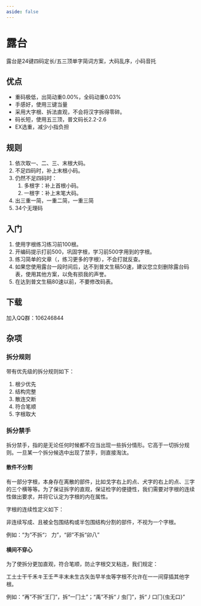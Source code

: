 ```yaml
---
aside: false
---
```

<script setup>
import Train from "../../components/train/TrainZigen.vue"
import {high} from "../high.ts"
</script>

# 露台

<Train zigenFont = "oppo-sans" name = "lutai" zigenJson = "/lutai/zigen.json" :high />

露台是24键四码定长/五三顶单字简词方案，大码乱序，小码音托

## 优点

* 重码极低，出简动重0.00%，全码动重0.03%
* 手感好，使用三键当量
* 采用大字根、拆法直观，不会将汉字拆得零碎。
* 码长短，使用五三顶，普文码长2.2-2.6
* EX选重，减少小指负担

## 规则

1. 依次取一、二、三、末根大码。
2. 不足四码时，补上末根小码。
3. 仍然不足四码时：
   1. 多根字：补上首根小码。
   2. 一根字：补上末笔大码。
4. 出三重一简，一重二简，一重三简
5. 34个无理码

## 入门

1. 使用字根练习练习前100根。
2. 开编码提示打前500，巩固字根，学习前500字用到的字根。
3. 练习简单的文章（，练习更多的字根），不会打就反查。
4. 如果您使用露台一段时间后，达不到普文生稿50速，建议您立刻删除露台码表，使用其他方案，以免有损我的声誉。
5. 在达到普文生稿80速以前，不要修改码表。

## 下载

加入QQ群：106246844

## 杂项

### 拆分规则

带有优先级的拆分规则如下：
1. 根少优先
2. 结构完整
3. 散连交断
4. 符合笔顺
5. 字根取大

### 拆分禁手

拆分禁手，指的是无论任何时候都不应当出现一些拆分情形。它高于一切拆分规则。一旦某一个拆分候选中出现了禁手，则直接淘汰。

#### 散件不分割

有一部分字根，本身存在离散的部件，比如戈字右上的点、犬字的右上的点、三字的三个横等等。为了保证拆字的直观，保证检字的便捷性，我们需要对字根的连续性做出要求，并将它认定为字根的内在属性。

字根的连续性定义如下：

非连续写成、且被全包围结构或半包围结构分割的部件，不视为一个字根。

例如：“为”不拆“冫 力”，“卵”不拆“卯八”

#### 横间不穿心

为了使拆分更加直观，符合笔顺，防止字根交叉粘连，我们规定：

工土士干千禾キ王壬龶丰末未生古矢缶早羊虫等字根不允许在一一间穿插其他字根。

例如：“再”不拆“王冂”，拆“一冂土”；“禹”不拆“丿虫冂”，拆“丿口冂{虫无口}”
